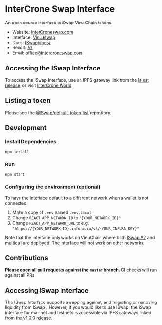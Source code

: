 # InterCrone Swap Interface

An open source interface to Swap Vinu Chain tokens.

- Website: [InterCroneswap.com](https://intercroneswap.com)
- Interface: [Vinu.Iswap](https://vinu.intercroneswap.com)
- Docs: [ISwap/docs/](https://docs.intercroneswap.finance)
- Reddit: [/r/]()
- Email: [office@intercroneswap.com](mailto:office@intercroneswap.com)

## Accessing the ISwap Interface

To access the ISwap Interface, use an IPFS gateway link from the
[latest release](https://github.com/ISwap/ISwap-interface/releases/latest),
or visit [InterCrone World](https://Intercroneswap.com).

## Listing a token

Please see the
[@ISwap/default-token-list](https://github.com/ISwap/default-token-list)
repository.

## Development

### Install Dependencies

```bash
npm install
```

### Run

```bash
npm start
```

### Configuring the environment (optional)

To have the interface default to a different network when a wallet is not connected:

1. Make a copy of `.env` named `.env.local`
2. Change `REACT_APP_NETWORK_ID` to `"{YOUR_NETWORK_ID}"`
3. Change `REACT_APP_NETWORK_URL` to e.g. `"https://{YOUR_NETWORK_ID}.infura.io/v3/{YOUR_INFURA_KEY}"`

Note that the interface only works on VinuChain where both
[ISwap V2](https://docs.intercroneswap.finance/security/contracts) and
[multicall](https://github.com/makerdao/multicall) are deployed.
The interface will not work on other networks.

## Contributions

**Please open all pull requests against the `master` branch.**
CI checks will run against all PRs.

## Accessing ISwap Interface

The ISwap Interface supports swapping against, and migrating or removing liquidity from ISwap . However,
if you would like to use ISwap, the ISwap interface for mainnet and testnets is accessible via IPFS gateways
linked from the [v1.0.0 release](https://github.com/ISwap/ISwap-interface/releases/tag/v1.0.0).
